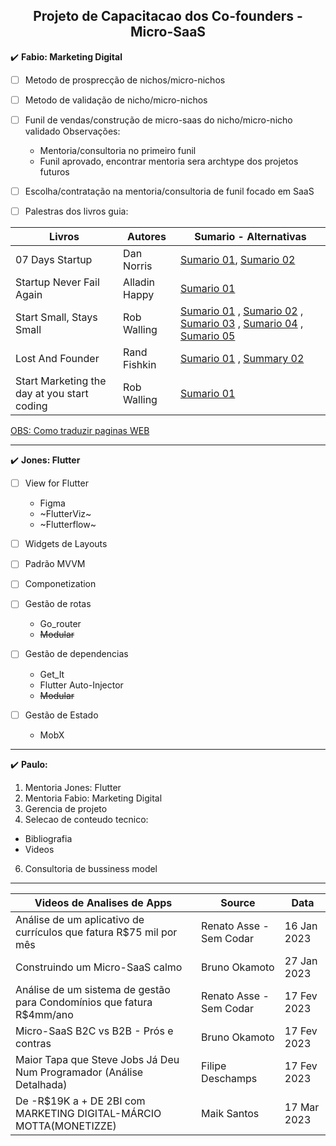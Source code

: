 <h2 align="center">Projeto de Capacitacao dos Co-founders - Micro-SaaS</h2>

:heavy_check_mark: **Fabio: Marketing Digital**

- [ ] Metodo de prosprecção de nichos/micro-nichos

- [ ] Metodo de validação de nicho/micro-nichos

- [ ] Funil de vendas/construção de micro-saas do nicho/micro-nicho validado Observações:
  - Mentoria/consultoria no primeiro funil
  - Funil aprovado, encontrar mentoria sera archtype dos projetos futuros

- [ ] Escolha/contratação na mentoria/consultoria de funil focado em SaaS

- [ ] Palestras dos livros guia:

<div align="center">
  
| Livros | Autores | Sumario - Alternativas |
| ------ | ------ | ------ |
| 07 Days Startup | Dan Norris | [Sumario 01](https://mrgavinbell.com/7-day-startup/), [Sumario 02](https://www.samuelthomasdavies.com/book-summaries/business/the-7-day-startup/) |
| Startup Never Fail Again | Alladin Happy | [Sumario 01](https://startupsventurecapital.com/startup-guide-86d026e68264) |
| Start Small, Stays Small | Rob Walling | [Sumario 01](https://filipesilva.me/notes/start-small-stay-small/) , [Sumario 02](https://github.com/elliotlarson/dev-notes/blob/master/books/start-small-stay-small-a-developers-guide-to-launching-a-startup.md) , [Sumario 03](https://sive.rs/book/StartSmallStaySmall) , [Sumario 04](https://jakobgreenfeld.com/start-walling) , [Sumario 05]() |
| Lost And Founder | Rand Fishkin | [Sumario 01](https://accessorytosuccess.com/blogs/books/lost-and-founder-book-summary-by-rand-fishkin) , [Summary 02](https://waiyancan.com/summary-lost-and-founder-rand-fishkin/)|
| Start Marketing the day at you start coding | Rob Walling | [Sumario 01](https://robwalling.com/2010/10/14/startup-marketing-part-6-why-you-should-start-marketing-the-day-you-start-coding/) |
 
</div>

[OBS: Como traduzir paginas WEB](https://support.google.com/chrome/answer/173424?hl=pt&co=GENIE.Platform%3DDesktop)

----

:heavy_check_mark: **Jones: Flutter**

- [ ] View for Flutter 
  - Figma
  - ~FlutterViz~
  - ~Flutterflow~

- [ ] Widgets de Layouts

- [ ] Padrão MVVM 

- [ ] Componetization 

- [ ] Gestão de rotas 
  - Go_router
  - ~~Modular~~
  

- [ ] Gestão de dependencias 
  - Get_It
  - Flutter Auto-Injector
  - ~~Modular~~

- [ ] Gestão de Estado
  - MobX

----

:heavy_check_mark: **Paulo:**
1. Mentoria Jones: Flutter
2. Mentoria Fabio: Marketing Digital 
3. Gerencia de projeto
4. Selecao de conteudo tecnico:
  - Bibliografia
  - Videos

6. Consultoria de bussiness model
  
----
<div align="center">

| Videos de Analises de Apps | Source | Data |
| ------ | ------ | ------ |
| Análise de um aplicativo de currículos que fatura R$75 mil por mês | Renato Asse - Sem Codar | 16 Jan 2023 |
| Construindo um Micro-SaaS calmo | Bruno Okamoto | 27 Jan 2023 |
| Análise de um sistema de gestão para Condomínios que fatura R$4mm/ano | Renato Asse - Sem Codar | 17 Fev 2023 |
| Micro-SaaS B2C vs B2B - Prós e contras | Bruno Okamoto | 17 Fev 2023 |
| Maior Tapa que Steve Jobs Já Deu Num Programador (Análise Detalhada) | Filipe Deschamps | 17 Fev 2023 |
| De -R$19K a + DE 2BI com MARKETING DIGITAL-MÁRCIO MOTTA(MONETIZZE)| Maik Santos | 17 Mar 2023 |

</div>
